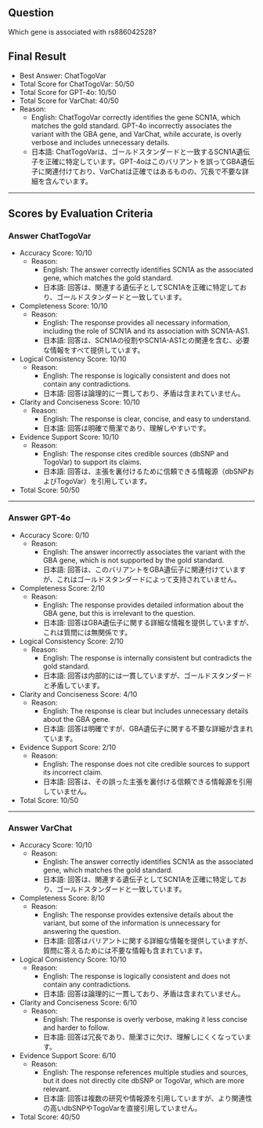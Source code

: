 ## Question

Which gene is associated with rs886042528?

## Final Result

- Best Answer: ChatTogoVar
- Total Score for ChatTogoVar: 50/50
- Total Score for GPT-4o: 10/50
- Total Score for VarChat: 40/50
- Reason:
  - English: ChatTogoVar correctly identifies the gene SCN1A, which matches the gold standard. GPT-4o incorrectly associates the variant with the GBA gene, and VarChat, while accurate, is overly verbose and includes unnecessary details.
  - 日本語: ChatTogoVarは、ゴールドスタンダードと一致するSCN1A遺伝子を正確に特定しています。GPT-4oはこのバリアントを誤ってGBA遺伝子に関連付けており、VarChatは正確ではあるものの、冗長で不要な詳細を含んでいます。

---

## Scores by Evaluation Criteria

### Answer ChatTogoVar
- Accuracy Score: 10/10
  - Reason: 
    - English: The answer correctly identifies SCN1A as the associated gene, which matches the gold standard.
    - 日本語: 回答は、関連する遺伝子としてSCN1Aを正確に特定しており、ゴールドスタンダードと一致しています。
- Completeness Score: 10/10
  - Reason: 
    - English: The response provides all necessary information, including the role of SCN1A and its association with SCN1A-AS1.
    - 日本語: 回答は、SCN1Aの役割やSCN1A-AS1との関連を含む、必要な情報をすべて提供しています。
- Logical Consistency Score: 10/10
  - Reason: 
    - English: The response is logically consistent and does not contain any contradictions.
    - 日本語: 回答は論理的に一貫しており、矛盾は含まれていません。
- Clarity and Conciseness Score: 10/10
  - Reason: 
    - English: The response is clear, concise, and easy to understand.
    - 日本語: 回答は明確で簡潔であり、理解しやすいです。
- Evidence Support Score: 10/10
  - Reason: 
    - English: The response cites credible sources (dbSNP and TogoVar) to support its claims.
    - 日本語: 回答は、主張を裏付けるために信頼できる情報源（dbSNPおよびTogoVar）を引用しています。
- Total Score: 50/50

---

### Answer GPT-4o
- Accuracy Score: 0/10
  - Reason: 
    - English: The answer incorrectly associates the variant with the GBA gene, which is not supported by the gold standard.
    - 日本語: 回答は、このバリアントをGBA遺伝子に関連付けていますが、これはゴールドスタンダードによって支持されていません。
- Completeness Score: 2/10
  - Reason: 
    - English: The response provides detailed information about the GBA gene, but this is irrelevant to the question.
    - 日本語: 回答はGBA遺伝子に関する詳細な情報を提供していますが、これは質問には無関係です。
- Logical Consistency Score: 2/10
  - Reason: 
    - English: The response is internally consistent but contradicts the gold standard.
    - 日本語: 回答は内部的には一貫していますが、ゴールドスタンダードと矛盾しています。
- Clarity and Conciseness Score: 4/10
  - Reason: 
    - English: The response is clear but includes unnecessary details about the GBA gene.
    - 日本語: 回答は明確ですが、GBA遺伝子に関する不要な詳細が含まれています。
- Evidence Support Score: 2/10
  - Reason: 
    - English: The response does not cite credible sources to support its incorrect claim.
    - 日本語: 回答は、その誤った主張を裏付ける信頼できる情報源を引用していません。
- Total Score: 10/50

---

### Answer VarChat
- Accuracy Score: 10/10
  - Reason: 
    - English: The answer correctly identifies SCN1A as the associated gene, which matches the gold standard.
    - 日本語: 回答は、関連する遺伝子としてSCN1Aを正確に特定しており、ゴールドスタンダードと一致しています。
- Completeness Score: 8/10
  - Reason: 
    - English: The response provides extensive details about the variant, but some of the information is unnecessary for answering the question.
    - 日本語: 回答はバリアントに関する詳細な情報を提供していますが、質問に答えるためには不要な情報も含まれています。
- Logical Consistency Score: 10/10
  - Reason: 
    - English: The response is logically consistent and does not contain any contradictions.
    - 日本語: 回答は論理的に一貫しており、矛盾は含まれていません。
- Clarity and Conciseness Score: 6/10
  - Reason: 
    - English: The response is overly verbose, making it less concise and harder to follow.
    - 日本語: 回答は冗長であり、簡潔さに欠け、理解しにくくなっています。
- Evidence Support Score: 6/10
  - Reason: 
    - English: The response references multiple studies and sources, but it does not directly cite dbSNP or TogoVar, which are more relevant.
    - 日本語: 回答は複数の研究や情報源を引用していますが、より関連性の高いdbSNPやTogoVarを直接引用していません。
- Total Score: 40/50